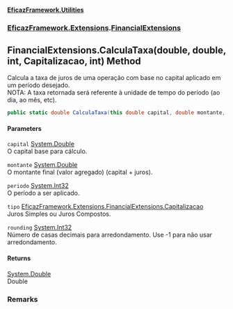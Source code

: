 #### [EficazFramework.Utilities](EficazFramework_Utilities.md 'EficazFramework.Utilities')
### [EficazFramework.Extensions](EficazFramework_Utilities.md#EficazFramework_Extensions 'EficazFramework.Extensions').[FinancialExtensions](FinancialExtensions.md 'EficazFramework.Extensions.FinancialExtensions')
## FinancialExtensions.CalculaTaxa(double, double, int, Capitalizacao, int) Method
Calcula a taxa de juros de uma operação com base no capital aplicado em um período desejado.  
NOTA: A taxa retornada será referente à unidade de tempo do período (ao dia, ao mês, etc).  
```csharp
public static double CalculaTaxa(this double capital, double montante, int periodo, EficazFramework.Extensions.FinancialExtensions.Capitalizacao tipo=EficazFramework.Extensions.FinancialExtensions.Capitalizacao.JurosSimples, int rounding=-1);
```
#### Parameters
<a name='EficazFramework_Extensions_FinancialExtensions_CalculaTaxa(double_double_int_EficazFramework_Extensions_FinancialExtensions_Capitalizacao_int)_capital'></a>
`capital` [System.Double](https://docs.microsoft.com/en-us/dotnet/api/System.Double 'System.Double')  
O capital base para cálculo.
  
<a name='EficazFramework_Extensions_FinancialExtensions_CalculaTaxa(double_double_int_EficazFramework_Extensions_FinancialExtensions_Capitalizacao_int)_montante'></a>
`montante` [System.Double](https://docs.microsoft.com/en-us/dotnet/api/System.Double 'System.Double')  
O montante final (valor agregado) (capital + juros).
  
<a name='EficazFramework_Extensions_FinancialExtensions_CalculaTaxa(double_double_int_EficazFramework_Extensions_FinancialExtensions_Capitalizacao_int)_periodo'></a>
`periodo` [System.Int32](https://docs.microsoft.com/en-us/dotnet/api/System.Int32 'System.Int32')  
O período a ser aplicado.
  
<a name='EficazFramework_Extensions_FinancialExtensions_CalculaTaxa(double_double_int_EficazFramework_Extensions_FinancialExtensions_Capitalizacao_int)_tipo'></a>
`tipo` [EficazFramework.Extensions.FinancialExtensions.Capitalizacao](https://docs.microsoft.com/en-us/dotnet/api/EficazFramework.Extensions.FinancialExtensions.Capitalizacao 'EficazFramework.Extensions.FinancialExtensions.Capitalizacao')  
Juros Simples ou Juros Compostos.
  
<a name='EficazFramework_Extensions_FinancialExtensions_CalculaTaxa(double_double_int_EficazFramework_Extensions_FinancialExtensions_Capitalizacao_int)_rounding'></a>
`rounding` [System.Int32](https://docs.microsoft.com/en-us/dotnet/api/System.Int32 'System.Int32')  
Número de casas decimais para arredondamento. Use -1 para não usar arredondamento.
  
#### Returns
[System.Double](https://docs.microsoft.com/en-us/dotnet/api/System.Double 'System.Double')  
Double
### Remarks
